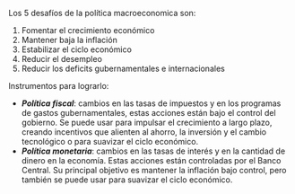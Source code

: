 
Los 5 desafíos de la política macroeconomica son: 

1. Fomentar el crecimiento económico 
2. Mantener baja la inflación 
3. Estabilizar el ciclo económico
4. Reducir el desempleo 
5. Reducir los deficits gubernamentales e internacionales

Instrumentos para lograrlo: 

* ***Política fiscal***: cambios en las tasas de impuestos y en los programas de gastos gubernamentales, estas acciones están bajo el control del gobierno. Se puede usar para impulsar el crecimiento a largo plazo, creando incentivos que alienten al ahorro, la inversión y el cambio tecnológico o para suavizar el ciclo económico.
* ***Política monetaria***:  cambios en las tasas de interés y en la cantidad de dinero en la economía. Estas acciones están controladas por el Banco Central. Su principal objetivo es mantener la inflación bajo control, pero también se puede usar para suavizar el ciclo económico.

